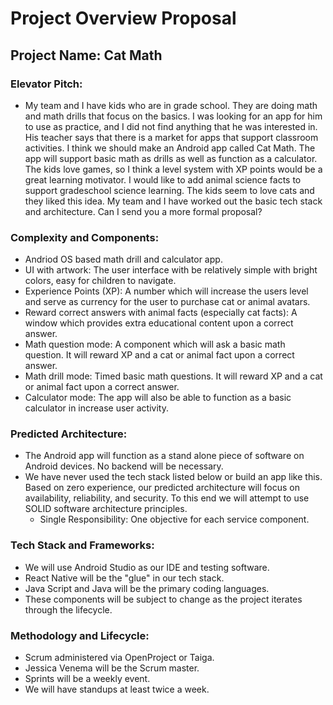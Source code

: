 
# Project Overview Proposal

## Project Name: Cat Math

### Elevator Pitch:

* My team and I have kids who are in grade school. They are doing math and math drills that focus on the basics. I was looking for an app for him to use as practice, and I did not find anything that he was interested in. His teacher says that there is a market for apps that support classroom activities. I think we should make an Android app called Cat Math. The app will support basic math as drills as well as function as a calculator. The kids love games, so I think a level system with XP points would be a great learning motivator. I would like to add animal science facts to support gradeschool science learning. The kids seem to love cats and they liked this idea. My team and I have worked out the basic tech stack and architecture. Can I send you a more formal proposal?
	
### Complexity and Components:

* Andriod OS based math drill and calculator app.
* UI with artwork: The user interface with be relatively simple with bright colors, easy for children to navigate.
* Experience Points (XP): A number which will increase the users level and serve as currency for the user to purchase cat or animal avatars.
* Reward correct answers with animal facts (especially cat facts): A window which provides extra educational content upon a correct answer.
* Math question mode: A component which will ask a basic math question. It will reward XP and a cat or animal fact upon a correct answer.
* Math drill mode: Timed basic math questions. It will reward XP and a cat or animal fact upon a correct answer.
* Calculator mode: The app will also be able to function as a basic calculator in increase user activity.

### Predicted Architecture:

* The Android app will function as a stand alone piece of software on Android devices. No backend will be necessary.
* We have never used the tech stack listed below or build an app like this. Based on zero experience, our predicted architecture will focus on availability, reliability, and security. To this end we will attempt to use SOLID software architecture principles. 
	* Single Responsibility: One objective for each service component.


### Tech Stack and Frameworks:

* We will use Android Studio as our IDE and testing software. 
* React Native will be the "glue" in our tech stack.
* Java Script and Java will be the primary coding languages.
* These components will be subject to change as the project iterates through the lifecycle.

### Methodology and Lifecycle:

* Scrum administered via OpenProject or Taiga. 
* Jessica Venema will be the Scrum master.
* Sprints will be a weekly event.
* We will have standups at least twice a week.


